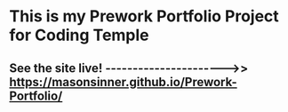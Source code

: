 # This is my Prework Portfolio Project for Coding Temple

## See the site live! ---------------------->> https://masonsinner.github.io/Prework-Portfolio/

